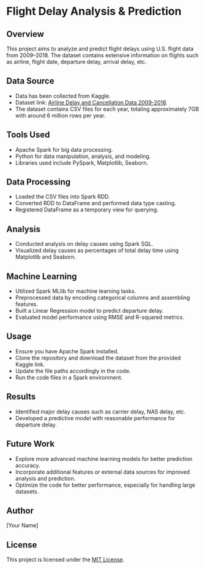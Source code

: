 # Flight Delay Analysis & Prediction

## Overview
This project aims to analyze and predict flight delays using U.S. flight data from 2009–2018. The dataset contains extensive information on flights such as airline, flight date, departure delay, arrival delay, etc.

## Data Source
- Data has been collected from Kaggle.
- Dataset link: [Airline Delay and Cancellation Data 2009-2018](https://www.kaggle.com/datasets/yuanyuwendymu/airline-delay-and-cancellation-data-2009-2018).
- The dataset contains CSV files for each year, totaling approximately 7GB with around 6 million rows per year.

## Tools Used
- Apache Spark for big data processing.
- Python for data manipulation, analysis, and modeling.
- Libraries used include PySpark, Matplotlib, Seaborn.

## Data Processing
- Loaded the CSV files into Spark RDD.
- Converted RDD to DataFrame and performed data type casting.
- Registered DataFrame as a temporary view for querying.

## Analysis
- Conducted analysis on delay causes using Spark SQL.
- Visualized delay causes as percentages of total delay time using Matplotlib and Seaborn.

## Machine Learning
- Utilized Spark MLlib for machine learning tasks.
- Preprocessed data by encoding categorical columns and assembling features.
- Built a Linear Regression model to predict departure delay.
- Evaluated model performance using RMSE and R-squared metrics.

## Usage
- Ensure you have Apache Spark installed.
- Clone the repository and download the dataset from the provided Kaggle link.
- Update the file paths accordingly in the code.
- Run the code files in a Spark environment.

## Results
- Identified major delay causes such as carrier delay, NAS delay, etc.
- Developed a predictive model with reasonable performance for departure delay.

## Future Work
- Explore more advanced machine learning models for better prediction accuracy.
- Incorporate additional features or external data sources for improved analysis and prediction.
- Optimize the code for better performance, especially for handling large datasets.

## Author
[Your Name]

## License
This project is licensed under the [MIT License](LICENSE).
